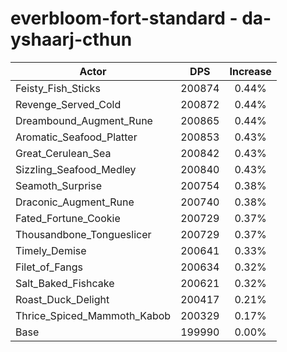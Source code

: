 # everbloom-fort-standard - da-yshaarj-cthun
| Actor | DPS | Increase |
|---|:---:|:---:|
|Feisty_Fish_Sticks|200874|0.44%|
|Revenge_Served_Cold|200872|0.44%|
|Dreambound_Augment_Rune|200865|0.44%|
|Aromatic_Seafood_Platter|200853|0.43%|
|Great_Cerulean_Sea|200842|0.43%|
|Sizzling_Seafood_Medley|200840|0.43%|
|Seamoth_Surprise|200754|0.38%|
|Draconic_Augment_Rune|200740|0.38%|
|Fated_Fortune_Cookie|200729|0.37%|
|Thousandbone_Tongueslicer|200729|0.37%|
|Timely_Demise|200641|0.33%|
|Filet_of_Fangs|200634|0.32%|
|Salt_Baked_Fishcake|200621|0.32%|
|Roast_Duck_Delight|200417|0.21%|
|Thrice_Spiced_Mammoth_Kabob|200329|0.17%|
|Base|199990|0.00%|
